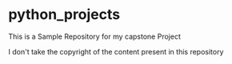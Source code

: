 # python_projects

This is a Sample Repository for my capstone Project

I don't take the copyright of the content present in this repository
